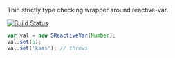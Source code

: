 Thin strictly type checking wrapper around reactive-var.

[![Build Status](https://travis-ci.org/simplyGits/strict-reactive-var.svg)](https://travis-ci.org/simplyGits/strict-reactive-var)

```javascript
var val = new SReactiveVar(Number);
val.set(5);
val.set('kaas'); // throws
```
